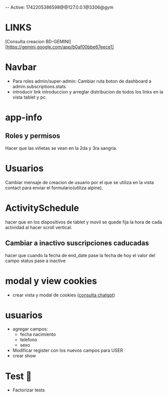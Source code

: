 -- Active: 1742205386598@@127.0.0.1@3306@gym
# LINKS
[Consulta creacion BD-GEMINI][https://gemini.google.com/app/b0af00bbe67eece1]

# Navbar
- Para roles admin/super-admin: Cambiar ruta boton de dashboard a admin.subscriptions.stats 
- introducir link introduccion y arreglar distribucion de todos los links en la vista tablet y pc.

# app-info
## Roles y permisos
Hacer que las viñetas se vean en la 2da y 3ra sangria.

# Usuarios
Cambiar mensaje de creacion de usuario por el que se utiliza en la vista contact para enviar el formulario(utiliza alpine).

# ActivitySchedule
hacer que en los dispositivos de tablet y movil se quede fija la hora de cada actividad al hacer scroll vertical.

##  Cambiar a inactivo suscripciones caducadas
hacer que cuando la fecha de end_date pase la fecha de hoy el valor del campo status pase a inactive  

# modal y view cookies
- crear vista y modal de cookies
([consulta chatgpt](https://chatgpt.com/c/67ed1102-4b64-8005-be3b-37ee37785a34?src=history_search))

# usuarios
- agregar campos:
    - fecha nacimiento
    - telefono
    - sexo
- Modificar register con los nuevos campos para USER    
- crear show 

# Test 🧪
- Factorizar tests
